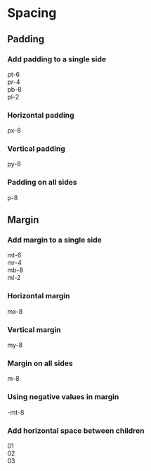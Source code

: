 <script setup>
import Box from './Box.vue'
import Container from './Container.vue'
</script>

# Spacing

## Padding

### Add padding to a single side

<container class="mt-2">
  <div class="flex flex-wrap items-start justify-center text-white text-sm font-bold leading-6 -mx-5">
    <div class="flex items-start">
      <div class="flex-none px-5">
        <div class="bg-purple-500 shadow-lg rounded-lg overflow-hidden">
          <box striped class="h-6 rounded-b-0" fg-color="var(--tw-white-fg)"></box>
          <div class="p-4">pt-6</div>
        </div>
      </div>
      <div class="flex-none px-5 pt-6">
        <div class="flex bg-purple-500 shadow-lg rounded-lg overflow-hidden">
          <div class="flex-none p-4">pr-4</div>
          <box striped class="flex-none w-4 rounded-l-0" fg-color="var(--tw-white-fg)" ></box>
        </div>
      </div>
    </div>
    <div class="flex items-start">
      <div class="flex-none px-5 pt-6">
        <div class="bg-purple-500 shadow-lg rounded-lg overflow-hidden">
          <div class="p-4">pb-8</div>
          <box striped class="h-8 rounded-t-0" fg-color="var(--tw-white-fg)"></box>
        </div>
      </div>
      <div class="flex-none flex px-5 pt-6">
        <div class="flex bg-purple-500 shadow-lg rounded-lg overflow-hidden">
          <box striped class="flex-none w-2" fg-color="var(--tw-white-fg)"></box>
          <div class="flex-none p-4">pl-2</div>
        </div>
      </div>
    </div>
  </div>
</container>

### Horizontal padding

<container class="mt-2">
  <div class="relative rounded-xl overflow-auto p-8">
    <div class="flex justify-center font-mono text-white text-sm font-bold leading-6">
      <div class="bg-indigo-500 rounded-lg shadow-lg overflow-hidden flex">
        <box striped class="w-8 rounded-r-0" fg-color="var(--tw-white-fg)"></box>
        <div class="p-4">px-8</div>
        <box striped class="w-8 rounded-l-0" fg-color="var(--tw-white-fg)"></box>
      </div>
    </div>
  </div>
</container>

### Vertical padding

<container class="mt-2">
  <div class="relative rounded-xl overflow-auto p-8">
    <div class="flex justify-center font-mono text-white text-sm font-bold leading-6">
      <div class="bg-pink-500 rounded-lg shadow-lg overflow-hidden">
        <box striped class="h-8 rounded-b-0" fg-color="var(--tw-white-fg)"></box>
        <div class="p-4">py-8</div>
        <box striped class="h-8 rounded-t-0" fg-color="var(--tw-white-fg)"></box>
      </div>
    </div>
  </div>
</container>

### Padding on all sides

<container class="mt-2">
  <div class="relative rounded-xl overflow-auto p-8">
    <div class="flex justify-center font-mono text-white text-sm font-bold leading-6">
      <div class="bg-violet-500 rounded-lg shadow-lg ">
        <box striped class="p-8" fg-color="var(--tw-white-fg)">
          <div class="bg-violet-500 p-4">p-8</div>
        </box>
      </div>
    </div>
  </div>
</container>

## Margin

### Add margin to a single side

<container bleeding class="mt-2">
  <div class="relative -my-8 -mx-4 rounded-xl overflow-auto">
    <div class="relative font-mono text-white text-sm font-bold leading-6 h-56">
      <div class="absolute top-0 left-1/2 -translate-x-1/2 md:-ml-24">
        <box striped class="flow-root rounded-b-lg" fg-color="var(--tw-purple-fg)" bg-color="var(--tw-purple-bg)" >
          <div class="bg-purple-500 rounded-lg shadow-lg p-4 mt-6">mt-6</div>
        </box>
      </div>
      <div class="absolute right-0 top-1/2 -translate-y-1/2">
        <box striped class="flow-root rounded-l-lg" fg-color="var(--tw-purple-fg)" bg-color="var(--tw-purple-bg)" >
          <div class="flex-none bg-purple-500 rounded-lg shadow-lg p-4 mr-4">mr-4</div>
        </box>
      </div>
      <div class="absolute bottom-0 left-1/2 -translate-x-1/2 md:ml-24">
        <box striped class="flow-root rounded-t-lg" fg-color="var(--tw-purple-fg)" bg-color="var(--tw-purple-bg)" >
          <div class="bg-purple-500 rounded-lg shadow-lg p-4 mb-8">mb-8</div>
        </box>
      </div>
      <div class="absolute left-0 top-1/2 -translate-y-1/2">
        <box striped class="flow-root rounded-r-lg" fg-color="var(--tw-purple-fg)" bg-color="var(--tw-purple-bg)" >
          <div class="flex-none bg-purple-500 rounded-lg shadow-lg p-4 ml-2">ml-2</div>
        </box>
      </div>
    </div>
  </div>
</container>

### Horizontal margin

<container class="mt-2">
  <div class="relative rounded-xl overflow-auto p-8">
    <div class="flex justify-center font-mono text-white text-sm font-bold leading-6">
      <box striped class="rounded-lg" fg-color="var(--tw-indigo-fg)" bg-color="var(--tw-indigo-bg)">
        <div class="bg-indigo-500 rounded-lg shadow-lg p-4 mx-8">mx-8</div>
      </box>
    </div>
  </div>
</container>

### Vertical margin

<container class="mt-2">
  <div class="relative rounded-xl overflow-auto p-8">
    <div class="flex justify-center font-mono text-white text-sm font-bold leading-6">
      <box striped class="flow-root rounded-lg" fg-color="var(--tw-pink-fg)" bg-color="var(--tw-pink-bg)">
        <div class="bg-pink-500 rounded-lg shadow-lg p-4 my-8">my-8</div>
      </box>
    </div>
  </div>
</container>

### Margin on all sides

<container class="mt-2">
  <div class="relative rounded-xl overflow-auto p-8">
    <div class="flex justify-center font-mono text-white text-sm font-bold leading-6">
      <box striped class="flow-root rounded-lg" fg-color="var(--tw-blue-fg)" bg-color="var(--tw-blue-bg)">
        <div class="bg-blue-500 rounded-lg shadow-lg p-4 m-8">m-8</div>
      </box>
    </div>
  </div>
</container>

### Using negative values in margin

<container class="mt-2">
  <div class="relative rounded-xl overflow-auto p-8">
    <div class="flex justify-center font-mono text-white text-sm font-bold leading-6">
      <div class="flex flex-col items-center">
        <div class="relative w-36 h-16 bg-sky-400/20 border border-sky-700/10 rounded-md overflow-hidden"></div>
        <div class="relative -mt-8 bg-sky-500 rounded-md flex items-center justify-center p-4 shadow-lg">-mt-8</div>
      </div>
    </div>
  </div>
</container>

### Add horizontal space between children

<container class="mt-2">
  <div class="relative rounded-xl overflow-auto p-8">
    <div class="flex justify-center font-mono text-white text-sm font-bold leading-6">
      <box striped class="flex space-x-4 bg-stripes-fuchsia rounded-lg" fg-color="var(--tw-fuchsia-fg)" bg-color="var(--tw-fuchsia-bg)">
        <div class="w-14 h-14 flex items-center justify-center shadow-lg rounded-lg bg-fuchsia-500">01</div>
        <div class="w-14 h-14 flex items-center justify-center shadow-lg rounded-lg bg-fuchsia-500">02</div>
        <div class="w-14 h-14 flex items-center justify-center shadow-lg rounded-lg bg-fuchsia-500">03</div>
      </box>
    </div>
  </div>
</container>
